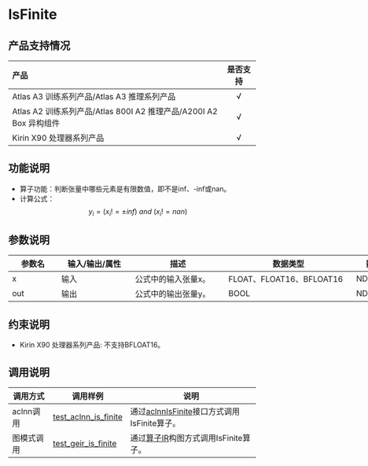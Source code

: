 # IsFinite

## 产品支持情况

| 产品                                                         | 是否支持 |
| :----------------------------------------------------------- | :------: |
| <term>Atlas A3 训练系列产品/Atlas A3 推理系列产品</term>     |    √     |
| <term>Atlas A2 训练系列产品/Atlas 800I A2 推理产品/A200I A2 Box 异构组件</term> |    √     |
| <term>Kirin X90 处理器系列产品</term>                         |    √     |
## 功能说明

- 算子功能：判断张量中哪些元素是有限数值，即不是inf、-inf或nan。
- 计算公式：
  $$
  y_i=(x_i != \pm inf) \: and \: (x_i!= nan)
  $$

## 参数说明

<table style="undefined;table-layout: fixed; width: 820px"><colgroup>
  <col style="width: 100px">
  <col style="width: 150px">
  <col style="width: 190px">
  <col style="width: 260px">
  <col style="width: 120px">
  </colgroup>
  <thead>
    <tr>
      <th>参数名</th>
      <th>输入/输出/属性</th>
      <th>描述</th>
      <th>数据类型</th>
      <th>数据格式</th>
    </tr></thead>
  <tbody>
    <tr>
      <td>x</td>
      <td>输入</td>
      <td>公式中的输入张量x。</td>
      <td>FLOAT、FLOAT16、BFLOAT16</td>
      <td>ND</td>
    </tr>
    <tr>
      <td>out</td>
      <td>输出</td>
      <td>公式中的输出张量y。</td>
      <td>BOOL</td>
      <td>ND</td>
    </tr>
  </tbody></table>

## 约束说明

- Kirin X90 处理器系列产品: 不支持BFLOAT16。

## 调用说明

| 调用方式 | 调用样例                                                                   | 说明                                                             |
|--------------|------------------------------------------------------------------------|----------------------------------------------------------------|
| aclnn调用 | [test_aclnn_is_finite](./examples/test_aclnn_is_finite.cpp) | 通过[aclnnIsFinite](./docs/aclnnIsFinite.md)接口方式调用IsFinite算子。    |
| 图模式调用 | [test_geir_is_finite](./examples/test_geir_is_finite.cpp)   | 通过[算子IR](./op_graph/is_finite_proto.h)构图方式调用IsFinite算子。 |


